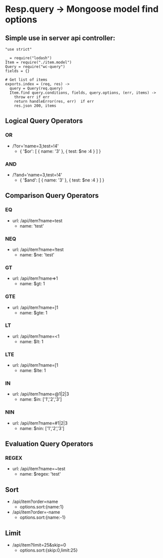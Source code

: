 # Resp.query -> Mongoose model find options

## Simple use in server api controller:

```
"use strict"

_ = require("lodash")
Item = require("./item.model")
Query = require("wc-query")
fields = {}

# Get list of items
exports.index = (req, res) ->
  query = Query(req.query)
  Item.find query.conditions, fields, query.options, (err, items) ->
    throw err if err
    return handleError(res, err)  if err
    res.json 200, items
```

## Logical Query Operators
### OR 
- /?or='name=3,test=!4'
    + { '$or': [ { name: '3' }, { test: $ne :4 } ] }

### AND 
- /?and='name=3,test=!4'
    + { '$and': [ { name: '3' }, { test: $ne :4 } ] }


## Comparison Query Operators

### EQ
- url: /api/item?name=test
    + name: 'test'

### NEQ
- url: /api/item?name=!test
    + name: $ne: 'test'

### GT
- url: /api/item?name=>1
    + name: $gt: 1

### GTE
- url: /api/item?name=]1
    + name: $gte: 1

### LT
- url: /api/item?name=<1
    + name: $lt: 1

### LTE
- url: /api/item?name=[1
    + name: $lte: 1

### IN 
- url: /api/item?name=@1|2|3
    + name: $in: ['1','2','3']

### NIN 
- url: /api/item?name=#1|2|3
    + name: $nin: ['1','2','3']

## Evaluation Query Operators
### REGEX 
- url: /api/item?name=~test
    + name: $regex: 'test'


## Sort

- /api/item?order=name
    + options.sort:{name:1}
- /api/item?order=-name
    + options.sort:{name:-1}

## Limit
- /api/item?limit=25&skip=0
    + options.sort:{skip:0,limit:25}
